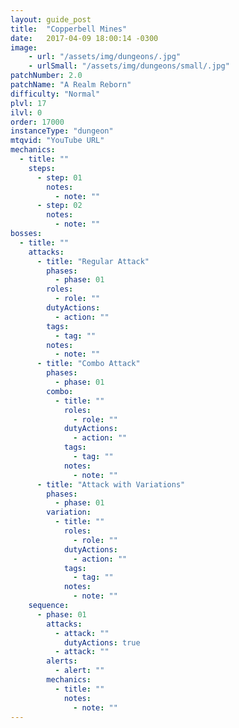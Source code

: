 ```yaml
---
layout: guide_post
title:  "Copperbell Mines"
date:   2017-04-09 18:00:14 -0300
image:
    - url: "/assets/img/dungeons/.jpg"
    - urlSmall: "/assets/img/dungeons/small/.jpg"
patchNumber: 2.0
patchName: "A Realm Reborn"
difficulty: "Normal"
plvl: 17
ilvl: 0
order: 17000
instanceType: "dungeon"
mtqvid: "YouTube URL"
mechanics:
  - title: ""
    steps:
      - step: 01
        notes:
          - note: ""
      - step: 02
        notes:
          - note: ""
bosses:
  - title: ""
    attacks:
      - title: "Regular Attack"
        phases:
          - phase: 01
        roles:
          - role: ""
        dutyActions:
          - action: ""
        tags:
          - tag: ""
        notes:
          - note: ""
      - title: "Combo Attack"
        phases:
          - phase: 01
        combo:
          - title: ""
            roles:
              - role: ""
            dutyActions:
              - action: ""
            tags:
              - tag: ""
            notes:
              - note: ""
      - title: "Attack with Variations"
        phases:
          - phase: 01
        variation:
          - title: ""
            roles:
              - role: ""
            dutyActions:
              - action: ""
            tags:
              - tag: ""
            notes:
              - note: ""
    sequence:
      - phase: 01
        attacks:
          - attack: ""
            dutyActions: true
          - attack: ""
        alerts:
          - alert: ""
        mechanics:
          - title: ""
            notes:
              - note: ""
---
```

